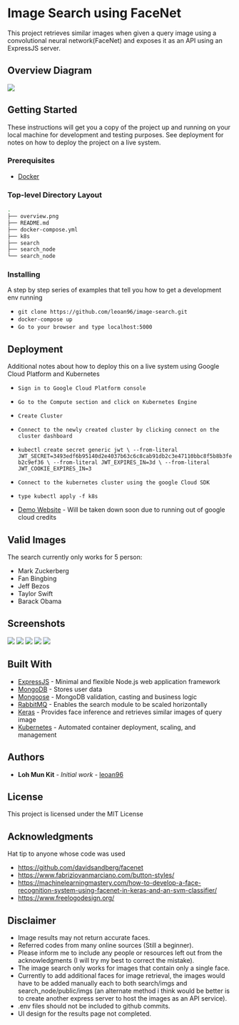 # Image Search using FaceNet

This project retrieves similar images when given a query image using a convolutional neural network(FaceNet) and exposes it as an API using an ExpressJS server.

## Overview Diagram

![](overview.png)

## Getting Started

These instructions will get you a copy of the project up and running on your local machine for development and testing purposes. See deployment for notes on how to deploy the project on a live system.

### Prerequisites

- [Docker](https://www.docker.com/products/docker-desktop)

### Top-level Directory Layout

```bash
.
├── overview.png
├── README.md
├── docker-compose.yml
├── k8s
├── search
├── search_node
└── search_node
```

### Installing

A step by step series of examples that tell you how to get a development env running

- `git clone https://github.com/leoan96/image-search.git`
- `docker-compose up`
- `Go to your browser and type localhost:5000`

## Deployment

Additional notes about how to deploy this on a live system using Google Cloud Platform and Kubernetes

- `Sign in to Google Cloud Platform console`
- `Go to the Compute section and click on Kubernetes Engine`
- `Create Cluster`
- `Connect to the newly created cluster by clicking connect on the cluster dashboard`
- `kubectl create secret generic jwt \ --from-literal JWT_SECRET=3493edf6b95140d2e4037b63c6c8cab91db2c3e47110bbc8f5b8b3feb2c9ef36 \ --from-literal JWT_EXPIRES_IN=3d \ --from-literal JWT_COOKIE_EXPIRES_IN=3`
- `Connect to the kubernetes cluster using the google Cloud SDK`
- `type kubectl apply -f k8s`

- [Demo Website](http://34.87.41.133:5000/) - Will be taken down soon due to running out of google cloud credits

## Valid Images

The search currently only works for 5 person:

- Mark Zuckerberg
- Fan Bingbing
- Jeff Bezos
- Taylor Swift
- Barack Obama

## Screenshots

![](images/main.png)
![](images/signup.png)
![](images/login.png)
![](images/search.png)
![](images/result.png)

## Built With

- [ExpressJS](https://expressjs.com/) - Minimal and flexible Node.js web application framework
- [MongoDB](https://www.mongodb.com/) - Stores user data
- [Mongoose](https://mongoosejs.com/) - MongoDB validation, casting and business logic
- [RabbitMQ](https://www.rabbitmq.com/) - Enables the search module to be scaled horizontally
- [Keras](https://keras.io/) - Provides face inference and retrieves similar images of query image
- [Kubernetes](https://kubernetes.io/) - Automated container deployment, scaling, and management

## Authors

- **Loh Mun Kit** - _Initial work_ - [leoan96](https://github.com/leoan96)

## License

This project is licensed under the MIT License

## Acknowledgments

Hat tip to anyone whose code was used

- https://github.com/davidsandberg/facenet
- https://www.fabriziovanmarciano.com/button-styles/
- https://machinelearningmastery.com/how-to-develop-a-face-recognition-system-using-facenet-in-keras-and-an-svm-classifier/
- https://www.freelogodesign.org/

## Disclaimer

- Image results may not return accurate faces.
- Referred codes from many online sources (Still a beginner).
- Please inform me to include any people or resources left out from the acknowledgments (I will try my best to correct the mistake).
- The image search only works for images that contain only a single face.
- Currently to add additional faces for image retrieval, the images would have to be added manually each to both search/imgs and search_node/public/imgs (an alternate method i think would be better is to create another express server to host the images as an API service).
- .env files should not be included to github commits.
- UI design for the results page not completed.
